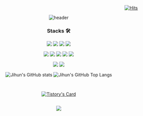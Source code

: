 <div align = "right">
  
##
[![Hits](https://hits.seeyoufarm.com/api/count/incr/badge.svg?url=https%3A%2F%2Fgithub.com%2Fjihun1215%2Fhit-counter&count_bg=%2342D392&title_bg=%23555555&icon=github.svg&icon_color=%23FFFFFF&title=Hi&edge_flat=false)](https://hits.seeyoufarm.com)

</div>

<div align = "center">
  
![header](https://capsule-render.vercel.app/api?type=Cylinder&color=timeGradient&text=Welcome%20to%20Jihun's%20GitHub%20👋&animation=twinkling&fontSize=35&fontAlignY=50&fontAlign=50&height=200)

</div>


<div align = "center">



### Stacks 🛠️

<p> 
<img src="https://img.shields.io/badge/HTML5-E34F26?style=for-the-badge&logo=HTML5&logoColor=white">
<img src="https://img.shields.io/badge/CSS3-1572B6?style=for-the-badge&logo=CSS3&logoColor=white">
<img src="https://img.shields.io/badge/JavaScript-F7DF1E?style=for-the-badge&logo=JavaScript&logoColor=white">
<img src="https://img.shields.io/badge/typescript-3178C6?style=for-the-badge&logo=typescript&logoColor=white">
</p>

<p>
<img src="https://img.shields.io/badge/React-61DAFB?style=for-the-badge&logo=React&logoColor=white">
<img src="https://img.shields.io/badge/styledcomponents-DB7093?style=for-the-badge&logo=Styledcomponents&logoColor=white">
<img src="https://img.shields.io/badge/Redux-764ABC?style=for-the-badge&logo=Redux&logoColor=white">
<img src="https://img.shields.io/badge/recoil-3578E5?style=for-the-badge&logo=recoil&logoColor=white">
<img src="https://img.shields.io/badge/ReactQuery-FF4154?style=for-the-badge&logo=ReactQuery&logoColor=white">
</p>

<p>  
<img src="https://img.shields.io/badge/github-181717?style=for-the-badge&logo=github&logoColor=white">
<img src="https://img.shields.io/badge/Git-F05032?style=for-the-badge&logo=Git&logoColor=white">
</p>



</div>

<div align = "center">

  ![Jihun's GitHub stats](https://github-readme-stats.vercel.app/api?username=Jihun1215&include_all_commits=false&theme=nord&hide_border=true&count_private=true)
  ![Jihun's GitHub Top Langs](https://github-readme-stats.vercel.app/api/top-langs/?username=Jihun1215&layout=compact)

<br>

[![Tistory's Card](https://github-readme-tistory-card.vercel.app/api?name=harryjh&theme=default)](https://harryjh.tistory.com)


</div>



##

<div align = "center">

<img src="https://github-readme-activity-graph.vercel.app/graph?username=Jihun1215&theme=react" />

</div>



